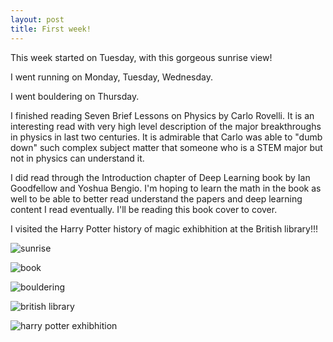 ```yaml
---
layout: post
title: First week!
---
```

This week started on Tuesday, with this gorgeous sunrise view!

I went running on Monday, Tuesday, Wednesday.

I went bouldering on Thursday.

I finished reading Seven Brief Lessons on Physics by Carlo Rovelli. It is an interesting read with very high level description of the major breakthroughs  in physics in last two centuries. It is admirable that Carlo was able to "dumb down" such complex subject matter that someone who is a STEM major but not in physics can understand it.

I did read through the Introduction chapter of Deep Learning book by Ian Goodfellow and Yoshua Bengio. I'm hoping to learn the math in the book as well to be able to better read understand the papers and deep learning content I read eventually. I'll be reading this book cover to cover.

I visited the Harry Potter history of magic exhibhition at the British library!!!

![sunrise](images/1_1_18/sunrise.png)

![book](../images/1_1_18/book.png)

![bouldering](../images/1_1_18/bouldering.png)

![british library](../images/1_1_18/hp1.jpg)

![harry potter exhibhition](../images/1_1_18/hp2.jpg)
